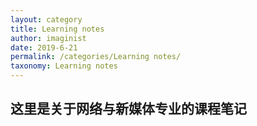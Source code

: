 ```yaml
---
layout: category
title: Learning notes
author: imaginist
date: 2019-6-21
permalink: /categories/Learning notes/
taxonomy: Learning notes
---
```


## 这里是关于网络与新媒体专业的课程笔记